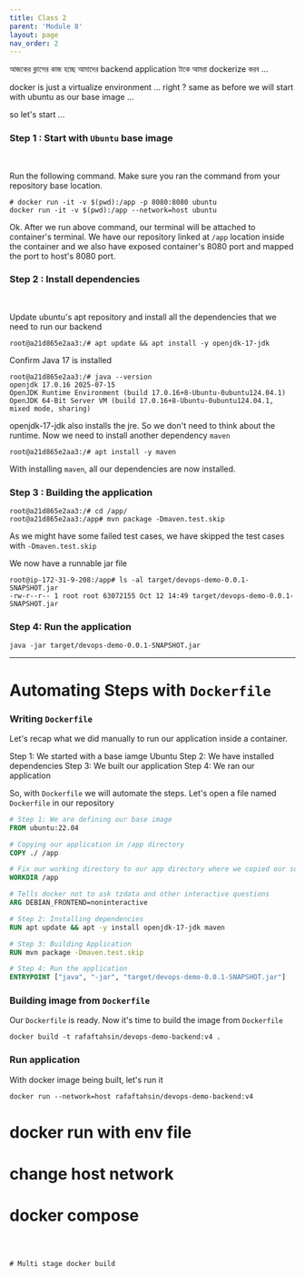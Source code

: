 ```yaml
---
title: Class 2
parent: 'Module 8'
layout: page
nav_order: 2
---
```


আজকের ক্লাসের কাজ হচ্ছে আমাদের backend application টাকে আমরা dockerize করব ... 

docker is just a virtualize environment ... right ? same as before we will start with ubuntu as our base image ... 

so let's start ... 

### Step 1 : Start with `Ubuntu` base image

<br>

Run the following command. Make sure you ran the command from your repository base location.

```
# docker run -it -v $(pwd):/app -p 8080:8080 ubuntu
docker run -it -v $(pwd):/app --network=host ubuntu
```

Ok. After we run above command, our terminal will be attached to container's terminal. We have our repository linked at `/app` location inside the container and we also have exposed container's 8080 port and mapped the port to host's 8080 port.

### Step 2 : Install dependencies

<br>

Update ubuntu's apt repository and install all the dependencies that we need to run our backend 

```
root@a21d865e2aa3:/# apt update && apt install -y openjdk-17-jdk 
```

Confirm Java 17 is installed

```
root@a21d865e2aa3:/# java --version 
openjdk 17.0.16 2025-07-15
OpenJDK Runtime Environment (build 17.0.16+8-Ubuntu-0ubuntu124.04.1)
OpenJDK 64-Bit Server VM (build 17.0.16+8-Ubuntu-0ubuntu124.04.1, mixed mode, sharing)
```

openjdk-17-jdk also installs the jre. So we don't need to think about the runtime. Now we need to install another dependency `maven`

```
root@a21d865e2aa3:/# apt install -y maven
```

With installing `maven`, all our dependencies are now installed.

### Step 3 : Building the application

```
root@a21d865e2aa3:/# cd /app/
root@a21d865e2aa3:/app# mvn package -Dmaven.test.skip
```

As we might have some failed test cases, we have skipped the test cases with `-Dmaven.test.skip`


We now have a runnable jar file 

```
root@ip-172-31-9-208:/app# ls -al target/devops-demo-0.0.1-SNAPSHOT.jar
-rw-r--r-- 1 root root 63072155 Oct 12 14:49 target/devops-demo-0.0.1-SNAPSHOT.jar
```

### Step 4: Run the application


```
java -jar target/devops-demo-0.0.1-SNAPSHOT.jar
```

---

# Automating Steps with `Dockerfile`

### Writing `Dockerfile`

Let's recap what we did manually to run our application inside a container. 

Step 1: We started with a base iamge Ubuntu 
Step 2: We have installed dependencies
Step 3: We built our application
Step 4: We ran our application

So, with `Dockerfile` we will automate the steps. Let's open a file named `Dockerfile` in our repository

```Dockerfile
# Step 1: We are defining our base image
FROM ubuntu:22.04                                          

# Copying our application in /app directory
COPY ./ /app

# Fix our working directory to our app directory where we copied our source code
WORKDIR /app                                              

# Tells docker not to ask tzdata and other interactive questions
ARG DEBIAN_FRONTEND=noninteractive 

# Step 2: Installing dependencies
RUN apt update && apt -y install openjdk-17-jdk maven     

# Step 3: Building Application
RUN mvn package -Dmaven.test.skip

# Step 4: Run the application
ENTRYPOINT ["java", "-jar", "target/devops-demo-0.0.1-SNAPSHOT.jar"]
```

### Building image from `Dockerfile`

Our `Dockerfile` is ready. Now it's time to build the image from `Dockerfile`

```
docker build -t rafaftahsin/devops-demo-backend:v4 .
```

### Run application

With docker image being built, let's run it 

```
docker run --network=host rafaftahsin/devops-demo-backend:v4
```

# docker run with env file 

# change host network 


# docker compose 

```



# Multi stage docker build 